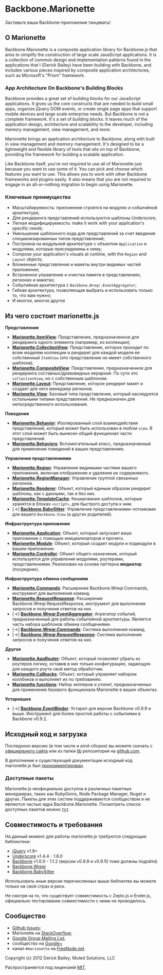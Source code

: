 # Backbone.Marionette

Заставьте ваши Backbone-приложения танцевать!

## О Marionette

Backbone.Marionette is a composite application library for Backbone.js that
aims to simplify the construction of large scale JavaScript applications.
It is a collection of common design and implementation patterns found in
the applications that I (Derick Bailey) have been building with Backbone,
and includes various pieces inspired by composite application architectures,
such as Microsoft's "Prism" framework.

### App Architecture On Backbone's Building Blocks

Backbone provides a great set of building blocks for our JavaScript
applications. It gives us the core constructs that are needed to build
small apps, organize jQuery DOM events, or create single page apps that
support mobile devices and large scale enterprise needs. But Backbone is
not a complete framework. It's a set of building blocks. It leaves
much of the application design, architecture and scalability to the
developer, including memory management, view management, and more.

Marionette brings an application architecture to Backbone, along with
built in view management and memory management. It's designed to be a
lightweight and flexible library of tools that sits on top of Backbone,
providing the framework for building a scalable application.

Like Backbone itself, you're not required to use all of Marionette just
because you want to use some of it. You can pick and choose which features
you want to use. This allows you to work with other Backbone
frameworks and plugins easily. It also means that you are not required
to engage in an all-or-nothing migration to begin using Marionette.

### Ключевые преимущества

* Масштабируемость: приложения строятся на модулях и событийной архитектуре;
* Для рендеринга представлений используются шаблоны Underscore;
* Легкая модифицируемость: make it work with your application's specific needs;
* Уменьшение шаблонного кода для представлений за счет введения специализированных типов представлений;
* Построена на модульной архитектуре с объектом `Application` и модулями, которые присоединены к нему;
* Compose your application's visuals at runtime, with the `Region` and `Layout` objects;
* Вложенные представления и макеты внутри видимых частей приложения;
* Встроенное управление и очистка памяти в представлениях, регионах и макетах;
* Событийная архитектура с `Backbone.Wreqr.EventAggregator`;
* Гибкая архитектура, позволяющая выбрать и использовать только то, что вам нужно;
* И многое, многое другое

## Из чего состоит marionette.js

**Представления**

* [**Marionette.ItemView**](docs/marionette.itemview.md): Представление, предназначенное для рендеринга одного элемента (например, из коллекции);
* [**Marionette.CollectionView**](docs/marionette.collectionview.md): Представление, которое проходит по всем моделям коллекции и рендерит для каждой модели ее собственный `ItemView` (это представление не имеет собственного шаблона);
* [**Marionette.CompositeView**](docs/marionette.compositeview.md): Представление, предназначенное для рендеринга составных/древовидных иерархий. По сути это `collectionView`, но с собственным шаблоном.
* [**Marionette.Layout**](docs/marionette.layout.md): Представление, которое рендерит макет и создает для него менеджер регионов.
* [**Marionette.View**](docs/marionette.view.md): Базовый типа представления, который наследуется остальными типами представлений. Не предназначен для непосредственного использования.

**Поведения**

* [**Marionette.Behavior**](docs/marionette.behavior.md): Изолированный слой взаимодействия представлений, который может быть использован в любом `view`. В этот слой может быть вынесен общий функционал части представлений. 
* [**Marionette.Behaviors**](docs/marionette.behaviors.md): Вспомогательный класс, предназначенный для применения поведений в ваших представлениях.

**Управление представлениями**

* [**Marionette.Region**](docs/marionette.region.md): Управление видимыми частями вашего приложения, включая отображение и удаление их содержимого.
* [**Marionette.RegionManager**](docs/marionette.regionmanager.md): Управление группой связанных регионов.
* [**Marionette.Renderer**](docs/marionette.renderer.md): Объект, который единым образом рендерит шаблоны, как с данными, так и без них.
* [**Marionette.TemplateCache**](docs/marionette.templatecache.md): Кеширование шаблонов, которые хранятся в блоках `<script>`, для быстрого доступа к ним.
* [&rarr;] [**Backbone.BabySitter**](https://github.com/marionettejs/backbone.babysitter): Управление представлениями-потомками для вашего `Backbone.View` (и других родителей).

**Инфраструктура приложения**

* [**Marionette.Application**](docs/marionette.application.md): Объект, который запускает ваше приложение с помощью инициализаторов и прочего.
* [**Marionette.Module**](docs/marionette.application.module.md): Объект, который создает модули и подмодули в вашем приложении.
* [**Marionette.Controller**](docs/marionette.controller.md): Объект общего назначения, который используется для управления модулями, роутерами, представлениями. Реализован на основе паттерна **медиатор** (посредник).

**Инфраструктура обмена сообщениям**

* [**Marionette.Commands**](docs/marionette.commands.md): Расширение Backbone.Wreqr.Commands, инструмент для выполнения команд.
* [**Marionette.RequestResponse**](docs/marionette.requestresponse.md): Расширение Backbone.Wreqr.RequestResponse, инструмент для выполнения запросов и получения ответов на них.
* [&rarr;] [**Backbone.Wreqr.EventAggregator**](https://github.com/marionettejs/backbone.wreqr): Агрегатор событий, предназначенный для работы событийной архитектуры. Является часть набора шаблонов обмена сообщениями.
* [&rarr;] [**Backbone.Wreqr.Commands**](https://github.com/marionettejs/backbone.wreqr): Система выполнения команд.
* [&rarr;] [**Backbone.Wreqr.RequestResponse**](https://github.com/marionettejs/backbone.wreqr): Система выполнения запросов и получения ответов на них.

**Другое**

* [**Marionette.AppRouter**](docs/marionette.approuter.md): Объект, который позволяет убрать из роутеров логику, оставив в них только конфигурацию, задающую для каждого роута свой метод обработчик.
* [**Marionette.Callbacks**](docs/marionette.callbacks.md): Объект, который управляет набором коллбеков и выполняет их по требованию.
* [**Marionette.functions**](docs/marionette.functions.md): Набор хелперов и утилит, предназначенных для применения базового функционала Marionette в ваших объектах.

**Устаревшее**

* [&rarr;] [**Backbone.EventBinder**](https://github.com/marionettejs/backbone.eventbinder): Устарел для версии Backbone v0.9.9 и выше. Инструмент для более простой работы с событиями в Backbone v0.9.2.


## Исходный код и загрузка

Последнюю версию (в том числе и amd-сборки) вы можете скачать с [официального сайта](http://marionettejs.com#download) или из папки [lib](https://github.com/marionettejs/backbone.marionette/tree/master/lib) репозитория на [github.com](https://github.com/marionettejs/backbone.marionette).

В дополнение к существующей документации исходный код marionette.js был [прокомментирован](http://marionettejs.com/docs/backbone.marionette.html). 

### Доступные пакеты

Marionette.js неофициально доступна в различных пакетных менеджерах, таких как RubyGems, Node Package Manager, Nuget и других. 
Пакеты для этих систем поддерживаются сообществом и не являются частью ядра Backbone.Marionette. Посмотреть список доступных пакетов можно [тут](https://github.com/marionettejs/backbone.marionette/wiki/Available-packages).

## Совместимость и требования

На данный момент для работы marionette.js требуются следующие библиотеки:

* [jQuery](http://jquery.com) v1.8+
* [Underscore](http://underscorejs.org) v1.4.4 - 1.6.0
* [Backbone](http://backbonejs.org) v1.0.0 - 1.1.2 (версии v0.9.9 и v0.9.10 тоже должны подойти) 
* [Backbone.Wreqr](https://github.com/marionettejs/backbone.wreqr)
* [Backbone.BabySitter](https://github.com/marionettejs/backbone.babysitter)

Использовать иные версии перечисленных выше библиотек вы можете только на свой страх и риск.

Не смотря на то, что существует совместимость с Zepto.js и Ender.js, официально тестирование совместимости с ними не проводилось.

## Сообщество

* [Github Issues](//github.com/marionettejs/backbone.marionette/issues);
* Marionette на [StackOverflow](http://stackoverflow.com/questions/tagged/backbone.marionette);
* [Google Group Mailing List](https://groups.google.com/forum/#!forum/backbone-marionette);
* сообщество на [Google+](https://plus.google.com/communities/111798429561476246318)
* канал `#marionette` на [FreeNode.net](http://freenode.net).

Copyright (c) 2012 Derick Bailey; Muted Solutions, LLC

Распространяется под лицензией [MIT](http://mutedsolutions.mit-license.org/).